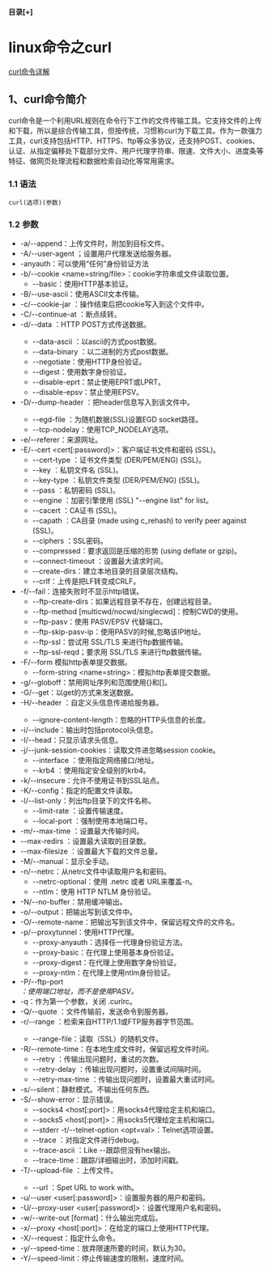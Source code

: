 <div class="BlogAnchor">
   <p>
   <b id="AnchorContentToggle" title="收起" style="cursor:pointer;">目录[+]</b>
   </p>
   
  <div class="AnchorContent" id="AnchorContent"> </div>
</div>


# linux命令之curl

[curl命令详解](http://man.linuxde.net/curl)

## 1、curl命令简介

curl命令是一个利用URL规则在命令行下工作的文件传输工具。它支持文件的上传和下载，所以是综合传输工具，但按传统，习惯称curl为下载工具。作为一款强力工具，curl支持包括HTTP、HTTPS、ftp等众多协议，还支持POST、cookies、认证、从指定偏移处下载部分文件、用户代理字符串、限速、文件大小、进度条等特征、做网页处理流程和数据检索自动化等常用需求。

### 1.1 语法

	curl(选项)(参数)

### 1.2 参数

- -a/--append：上传文件时，附加到目标文件。
- -A/--user-agent <string>；设置用户代理发送给服务器。 
- -anyauth：可以使用“任何”身份验证方法 
- -b/--cookie <name=string/file>：cookie字符串或文件读取位置。
	- --basic：使用HTTP基本验证。
- -B/--use-ascii：使用ASCII文本传输。
- -c/--cookie-jar <file>：操作结束后把cookie写入到这个文件中。
- -C/--continue-at <offset>：断点续转。
- -d/--data <data>：HTTP POST方式传送数据。
	- --data-ascii <data>：以ascii的方式post数据。
	- --data-binary <data>：以二进制的方式post数据。
	- --negotiate：使用HTTP身份验证。
	- --digest：使用数字身份验证。
	- --disable-eprt：禁止使用EPRT或LPRT。
	- --disable-epsv：禁止使用EPSV。
- -D/--dump-header <file>：把header信息写入到该文件中。
	- --egd-file <file>：为随机数据(SSL)设置EGD socket路径。
	- --tcp-nodelay：使用TCP_NODELAY选项。
- -e/--referer：来源网址。
- -E/--cert <cert[:password]>：客户端证书文件和密码 (SSL)。
	- --cert-type <type>：证书文件类型 (DER/PEM/ENG) (SSL)。
	- --key <key>：私钥文件名 (SSL)。
	- --key-type <type>：私钥文件类型 (DER/PEM/ENG) (SSL)。
	- --pass <pass>：私钥密码 (SSL)。
	- --engine <eng>：加密引擎使用 (SSL) "--engine list" for list。
	- --cacert <file>：CA证书 (SSL)。
	- --capath <dierctory>：CA目录 (made using c_rehash) to verify peer against (SSL)。
	- --ciphers <list>：SSL密码。
	- --compressed：要求返回是压缩的形势 (using deflate or gzip)。
	- --connect-timeout <seconds>：设置最大请求时间。
	- --create-dirs：建立本地目录的目录层次结构。
	- --crlf：上传是把LF转变成CRLF。
- -f/--fail：连接失败时不显示http错误。
	- --ftp-create-dirs：如果远程目录不存在，创建远程目录。
	- --ftp-method [multicwd/nocwd/singlecwd]：控制CWD的使用。
	- --ftp-pasv：使用 PASV/EPSV 代替端口。
	- --ftp-skip-pasv-ip：使用PASV的时候,忽略该IP地址。
	- --ftp-ssl：尝试用 SSL/TLS 来进行ftp数据传输。
	- --ftp-ssl-reqd；要求用 SSL/TLS 来进行ftp数据传输。
- -F/--form 模拟http表单提交数据。
	- --form-string <name=string>：模拟http表单提交数据。
- -g/--globoff：禁用网址序列和范围使用{}和[]。
- -G/--get：以get的方式来发送数据。
- -H/--header <line>：自定义头信息传递给服务器。
	- --ignore-content-length：忽略的HTTP头信息的长度。
- -i/--include：输出时包括protocol头信息。
- -I/--head：只显示请求头信息。
- -j/--junk-session-cookies：读取文件进忽略session cookie。     
	- --interface <interface>：使用指定网络接口/地址。     
	- --krb4 <level>：使用指定安全级别的krb4。
- -k/--insecure：允许不使用证书到SSL站点。
- -K/--config：指定的配置文件读取。
- -l/--list-only：列出ftp目录下的文件名称。     
	- --limit-rate <rate>：设置传输速度。
	- --local-port <NUM>：强制使用本地端口号。
- -m/--max-time <seconds>：设置最大传输时间。     
- --max-redirs <num>：设置最大读取的目录数。
- --max-filesize <bytes>：设置最大下载的文件总量。
- -M/--manual：显示全手动。
- -n/--netrc：从netrc文件中读取用户名和密码。
	- --netrc-optional：使用 .netrc 或者 URL来覆盖-n。      
	- --ntlm：使用 HTTP NTLM 身份验证。
- -N/--no-buffer：禁用缓冲输出。
- -o/--output：把输出写到该文件中。
- -O/--remote-name：把输出写到该文件中，保留远程文件的文件名。
- -p/--proxytunnel：使用HTTP代理。
	- --proxy-anyauth：选择任一代理身份验证方法。     
	- --proxy-basic：在代理上使用基本身份验证。     
	- --proxy-digest：在代理上使用数字身份验证。     
	- --proxy-ntlm：在代理上使用ntlm身份验证。
- -P/--ftp-port <address>：使用端口地址，而不是使用PASV。
- -q：作为第一个参数，关闭 .curlrc。
- -Q/--quote <cmd>：文件传输前，发送命令到服务器。
- -r/--range <range>：检索来自HTTP/1.1或FTP服务器字节范围。
	- --range-file：读取（SSL）的随机文件。
- -R/--remote-time：在本地生成文件时，保留远程文件时间。    
	- --retry <num>：传输出现问题时，重试的次数。
	- --retry-delay <seconds>：传输出现问题时，设置重试间隔时间。 
	- --retry-max-time <seconds>：传输出现问题时，设置最大重试时间。
- -s/--silent：静默模式。不输出任何东西。
- -S/--show-error：显示错误。
	- --socks4 <host[:port]>：用socks4代理给定主机和端口。   
	- --socks5 <host[:port]>：用socks5代理给定主机和端口。    
	- --stderr <file>
-t/--telnet-option <opt=val>：Telnet选项设置。     
	- --trace <file>：对指定文件进行debug。
	- --trace-ascii <file>：Like --跟踪但没有hex输出。     
	- --trace-time：跟踪/详细输出时，添加时间戳。
- -T/--upload-file <file>：上传文件。
	- --url <url>：Spet URL to work with。
- -u/--user <user[:password]>：设置服务器的用户和密码。
- -U/--proxy-user <user[:password]>：设置代理用户名和密码。
- -w/--write-out [format]：什么输出完成后。
- -x/--proxy <host[:port]>：在给定的端口上使用HTTP代理。
-  -X/--request：指定什么命令。
-  -y/--speed-time：放弃限速所要的时间，默认为30。
- -Y/--speed-limit：停止传输速度的限制，速度时间。
